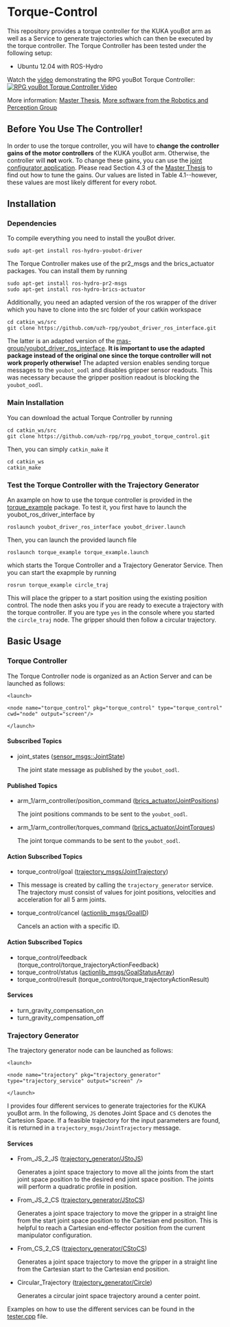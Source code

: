Torque-Control
==============

This repository provides a torque controller for the KUKA youBot arm as well as a Service to generate trajectories which can then be executed by the torque controller. The Torque Controller has been tested under the following setup:

* Ubuntu 12.04 with ROS-Hydro

Watch the [video](http://www.youtube.com/watch?v=8Ui3MoOxcPQ) demonstrating the RPG youBot Torque Controller:   
[![ RPG youBot Torque Controller Video](http://img.youtube.com/vi/OMZ1XVXErKY/0.jpg)](http://www.youtube.com/watch?v=OMZ1XVXErKY)

More information: [Master Thesis](http://rpg.ifi.uzh.ch/docs/theses/Benjamin_Keiser_Torque_Control_2013.pdf), [More software from the Robotics and Perception Group](http://rpg.ifi.uzh.ch/software_datasets.html)

Before You Use The Controller!
------------------------------

In order to use the torque controller, you will have to **change the controller gains of the motor controllers** of the KUKA youBot arm. Otherwise, the controller will **not** work. To change these gains, you can use the [joint configurator application](https://github.com/youbot/youbot_applications/tree/master/joint_configurator). Please read Section 4.3 of the [Master Thesis](http://rpg.ifi.uzh.ch/docs/theses/Benjamin_Keiser_Torque_Control_2013.pdf) to find out how to tune the gains. Our values are listed in Table 4.1--however, these values are most likely different for every robot. 


Installation
------------

### Dependencies

To compile everything you need to install the youBot driver.

    sudo apt-get install ros-hydro-youbot-driver

The Torque Controller makes use of the pr2_msgs and the brics_actuator packages. You can install them by running

    sudo apt-get install ros-hydro-pr2-msgs
    sudo apt-get install ros-hydro-brics-actuator
    
Additionally, you need an adapted version of the ros wrapper of the driver which you have to clone into the src folder of your catkin workspace

    cd catkin_ws/src
    git clone https://github.com/uzh-rpg/youbot_driver_ros_interface.git

The latter is an adapted version of the [mas-group/youbot_driver_ros_interface](https://github.com/mas-group/youbot_driver_ros_interface.git). **It is important to use the adapted package instead of the original one since the torque controller will not work properly otherwise!** The adapted version enables sending torque messages to the `youbot_oodl` and disables gripper sensor readouts. This was necessary because the gripper position readout is blocking the `youbot_oodl`.

### Main Installation

You can download the actual Torque Controller by running
    
    cd catkin_ws/src
    git clone https://github.com/uzh-rpg/rpg_youbot_torque_control.git
    
Then, you can simply `catkin_make` it

    cd catkin_ws
    catkin_make

### Test the Torque Controller with the Trajectory Generator

An axample on how to use the torque controller is provided in the [torque_example](https://github.com/uzh-rpg/rpg_youbot_torque_control/tree/master/torque_example) package. To test it, you first have to launch the youbot_ros_driver_interface by

    roslaunch youbot_driver_ros_interface youbot_driver.launch

Then, you can launch the provided launch file

    roslaunch torque_example torque_example.launch

which starts the Torque Controller and a Trajectory Generator Service. Then you can start the exapmple by running

    rosrun torque_example circle_traj
    
This will place the gripper to a start position using the existing position control. The node then asks you if you are ready to execute a trajectory with the torque controller. If you are type `yes` in the console where you started the `circle_traj` node. The gripper should then follow a circular trajectory.
    
Basic Usage
-----------

### Torque Controller

The Torque Controller node is organized as an Action Server and can be launched as follows:

    <launch>
  
    <node name="torque_control" pkg="torque_control" type="torque_control" cwd="node" output="screen"/>
  
    </launch>
    
#### Subscribed Topics

* joint_states ([sensor_msgs::JointState](http://docs.ros.org/api/sensor_msgs/html/msg/JointState.html))

  The joint state message as published by the `youbot_oodl`.

#### Published Topics

* arm_1/arm_controller/position_command ([brics_actuator/JointPositions](https://github.com/ipa320/cob_common/blob/groovy_dev/brics_actuator/msg/JointPositions.msg))

  The joint positions commands to be sent to the `youbot_oodl`.

* arm_1/arm_controller/torques_command ([brics_actuator/JointTorques](https://github.com/ipa320/cob_common/blob/groovy_dev/brics_actuator/msg/JointTorques.msg))

  The joint torque commands to be sent to the `youbot_oodl`.

#### Action Subscribed Topics

* torque_control/goal ([trajectory_msgs/JointTrajectory](http://docs.ros.org/api/trajectory_msgs/html/msg/JointTrajectory.html))
* 
  This message is created by calling the `trajectory_generator` service. The trajectory must consist of values for joint positions, velocities and acceleration for all 5 arm joints.

* torque_control/cancel ([actionlib_msgs/GoalID](http://docs.ros.org/api/actionlib_msgs/html/msg/GoalID.html))

  Cancels an action with a specific ID.

#### Action Subscribed Topics

* torque_control/feedback (torque_control/torque_trajectoryActionFeedback)
* torque_control/status ([actionlib_msgs/GoalStatusArray](http://docs.ros.org/api/actionlib_msgs/html/msg/GoalStatusArray.html))
* torque_control/result (torque_control/torque_trajectoryActionResult)

#### Services

* turn_gravity_compensation_on
* turn_gravity_compensation_off

### Trajectory Generator

The trajectory generator node can be launched as follows:

    <launch>

    <node name="trajectory" pkg="trajectory_generator" type="trajectory_service" output="screen" />

    </launch>
    
I provides four different services to generate trajectories for the KUKA youBot arm. In the following, `JS` denotes Joint Space and `CS` denotes the Cartesion Space. If a feasible trajectory for the input parameters are found, it is returned in a `trajectory_msgs/JointTrajectory` message.

#### Services

* From_JS_2_JS ([trajectory_generator/JStoJS](https://github.com/uzh-rpg/rpg_youbot_torque_control/blob/master/trajectory_generator/srv/JStoJS.srv))

  Generates a joint space trajectory to move all the joints from the start joint space position to the desired end joint space position. The joints will perform a quadratic profile in position.
  
* From_JS_2_CS ([trajectory_generator/JStoCS](https://github.com/uzh-rpg/rpg_youbot_torque_control/blob/master/trajectory_generator/srv/JStoCS.srv))

  Generates a joint space trajectory to move the gripper in a straight line from the start joint space position to the Cartesian end position. This is helpful to reach a Cartesian end-effector position from the current manipulator configuration.
  
* From_CS_2_CS ([trajectory_generator/CStoCS](https://github.com/uzh-rpg/rpg_youbot_torque_control/blob/master/trajectory_generator/srv/CStoCS.srv))

  Generates a joint space trajectory to move the gripper in a straight line from the Cartesian start to the Cartesian end position.

* Circular_Trajectory ([trajectory_generator/Circle](https://github.com/uzh-rpg/rpg_youbot_torque_control/blob/master/trajectory_generator/srv/Circle.srv))

  Generates a circular joint space trajectory around a center point.

Examples on how to use the different services can be found in the [tester.cpp](https://github.com/uzh-rpg/rpg_youbot_torque_control/blob/master/trajectory_generator/src/tester.cpp) file.


